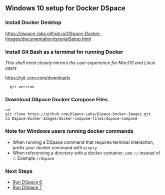 ## Windows 10 setup for Docker DSpace

### Install Docker Desktop

https://dspace-labs.github.io/DSpace-Docker-Images/documentation/tutorialSetup.html

### Install Git Bash as a terminal for running Docker
_This shell most closely mirrors the user experience for MacOS and Linux users_

https://git-scm.com/downloads

```shell
  git version
```

### Download DSpace Docker Compose Files

```shell
cd
git clone https://github.com/DSpace-Labs/DSpace-Docker-Images.git
cd DSpace-Docker-Images/docker-compose-files/dspace-compose
```

### Note for Windows users running docker commands

- When running a DSpace command that requires terminal interaction, prefix your docker command with `winpty`
- When referencing a directory with a docker container, use `//` instead of `/`.  Example `//dspace`

### Next Steps

- [Run DSpace 6](run.DSpace6.md)
- [Run DSpace 7](run.DSpace7.md)
